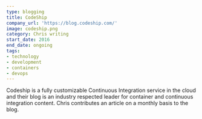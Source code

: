 ```yaml
---
type: blogging
title: CodeShip
company_url: 'https://blog.codeship.com/'
image: codeship.png
category: Chris writing
start_date: 2016
end_date: ongoing
tags:
- technology
- development
- containers
- devops
---
```


Codeship is a fully customizable Continuous Integration service in the cloud and their blog is an industry respected leader for container and continuous integration content. Chris contributes an article on a monthly basis to the blog.
